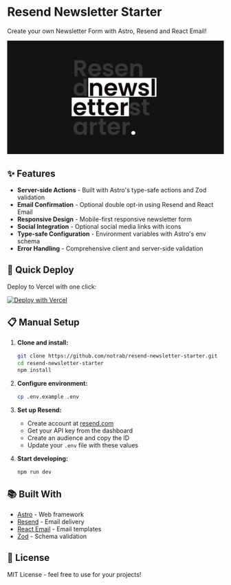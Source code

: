 # Resend Newsletter Starter

Create your own Newsletter Form with Astro, Resend and React Email!

![Resend Newsletter Starter](.github/cover.png)

## ✨ Features

- **Server-side Actions** - Built with Astro's type-safe actions and Zod validation
- **Email Confirmation** - Optional double opt-in using Resend and React Email
- **Responsive Design** - Mobile-first responsive newsletter form
- **Social Integration** - Optional social media links with icons
- **Type-safe Configuration** - Environment variables with Astro's env schema
- **Error Handling** - Comprehensive client and server-side validation

## 🚀 Quick Deploy

Deploy to Vercel with one click:

[![Deploy with Vercel](https://vercel.com/button)](https://vercel.com/new/clone?repository-url=https://github.com/notrab/resend-newsletter-starter)

## 📋 Manual Setup

1. **Clone and install:**

   ```bash
   git clone https://github.com/notrab/resend-newsletter-starter.git
   cd resend-newsletter-starter
   npm install
   ```

2. **Configure environment:**

   ```bash
   cp .env.example .env
   ```

3. **Set up Resend:**
   - Create account at [resend.com](https://resend.com)
   - Get your API key from the dashboard
   - Create an audience and copy the ID
   - Update your `.env` file with these values

4. **Start developing:**
   ```bash
   npm run dev
   ```

## 📚 Built With

- [Astro](https://astro.build) - Web framework
- [Resend](https://resend.com) - Email delivery
- [React Email](https://react.email) - Email templates
- [Zod](https://zod.dev) - Schema validation

## 📄 License

MIT License - feel free to use for your projects!
